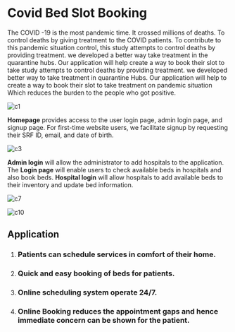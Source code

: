 <h1>Covid Bed Slot Booking</h1>
<p>The  COVID -19  is the most pandemic time.  It crossed millions of deaths. To control deaths by giving treatment to the  COVID  patients. To  contribute to this  pandemic  situation control, this  study  attempts to  control  deaths by providing  treatment. we  developed  a  better  way  take  treatment  in the quarantine hubs. Our  application will help create a way to book their slot to take  study  attempts to  control deaths  by  providing treatment. we developed better  way  to  take  treatment in  quarantine  Hubs. Our  application  will help  to create  a  way  to  book  their slot  to take  treatment on pandemic  situation  Which reduces the burden to the people who got positive.</p>

![c1](https://github.com/VikasKarbail/COVID-19-Critical-Care-Bed-Reservation/assets/117006055/3820bd04-0ffa-4055-bbdc-b8b8b690c736)

<p> <b>Homepage</b> provides access to the user login page, admin login page, and signup page. For first-time website users, we facilitate signup by requesting their SRF ID, email, and date of birth.</p>

![c3](https://github.com/VikasKarbail/COVID-19-Critical-Care-Bed-Reservation/assets/117006055/c0e21c70-66a6-4ecc-b2d0-495116cf0927)

<p> <b>Admin login</b> will allow the administrator to add hospitals to the application. The <b>Login page</b> will enable users to check available beds in hospitals and also book beds. <b>Hospital login</b> will allow hospitals to add available beds to their inventory and update bed information.</p>

![c7](https://github.com/VikasKarbail/COVID-19-Critical-Care-Bed-Reservation/assets/117006055/7dceb8e5-cdbf-4c05-a27e-0c68b5b701ca)


![c10](https://github.com/VikasKarbail/COVID-19-Critical-Care-Bed-Reservation/assets/117006055/4598896e-50c6-4ab5-a253-84328e2d3f49)



<h2>Application</h2>
<ol>
  <li><h3>Patients can schedule services in comfort of their home.</h3></li>
  <li><h3>Quick and easy booking of beds for patients.</h3></li>
  <li><h3>Online scheduling system operate 24/7.</h3></li>
  <li><h3>Online Booking reduces the appointment gaps and hence immediate concern can be shown for the patient.</h3></li>
</ol>

